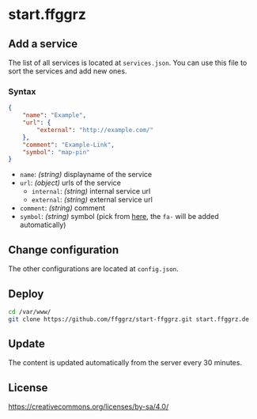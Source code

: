 # start.ffggrz

## Add a service

The list of all services is located at `services.json`. You can use this file to sort the services and add new ones.

### Syntax

```json
{
    "name": "Example",
    "url": {
        "external": "http://example.com/"
    },
    "comment": "Example-Link",
    "symbol": "map-pin"
}
```

- `name`: *(string)* displayname of the service
- `url`: *(object)* urls of the service
  - `internal`: *(string)* internal service url
  - `external`: *(string)* external service url
- `comment`: *(string)* comment
- `symbol`: *(string)* symbol (pick from [here](https://fortawesome.github.io/Font-Awesome/icons/), the `fa-` will be added automatically)

## Change configuration

The other configurations are located at `config.json`.

## Deploy

```sh
cd /var/www/
git clone https://github.com/ffggrz/start-ffggrz.git start.ffggrz.de
```

## Update

The content is updated automatically from the server every 30 minutes.

## License

https://creativecommons.org/licenses/by-sa/4.0/


